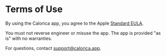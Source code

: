 # Terms of Use

By using the Calorica app, you agree to the Apple [Standard EULA](https://www.apple.com/legal/internet-services/itunes/dev/stdeula/).

You must not reverse engineer or misuse the app. The app is provided "as is" with no warranties.

For questions, contact support@calorica.app.
